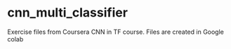 # cnn_multi_classifier
Exercise files from Coursera CNN in TF course. Files are created in Google colab
